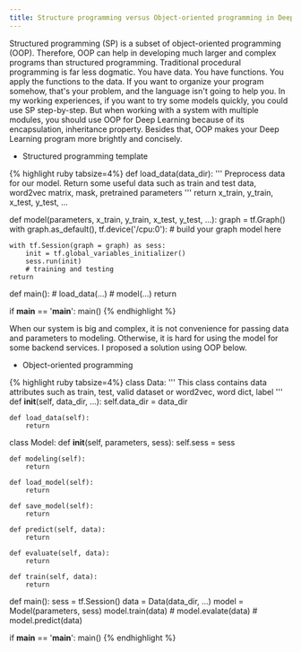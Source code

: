 ```yaml
---
title: Structure programming versus Object-oriented programming in Deep Learning
---
```


Structured programming (SP) is a subset of object-oriented programming (OOP).
Therefore, OOP can help in developing much larger and complex programs than structured programming.
Traditional procedural programming is far less dogmatic. You have data. You have functions. You apply the functions to the data.
If you want to organize your program somehow, that's your problem, and the language isn't going to help you.
In my working experiences, if you want to try some models quickly, you could use SP step-by-step.
But when working with a system with multiple modules, you should use OOP for Deep Learning because of its encapsulation, inheritance property.
Besides that, OOP makes your Deep Learning program more brightly and concisely.

* Structured programming template

{% highlight ruby tabsize=4%}
def load_data(data_dir):
    '''
    Preprocess data for our model.
    Return some useful data such as train and test data,
    word2vec matrix, mask, pretrained parameters
    '''
    return x_train, y_train, x_test, y_test, ...

def model(parameters, x_train, y_train, x_test, y_test, ...):
    graph = tf.Graph()
    with graph.as_default(), tf.device('/cpu:0'):
        # build your graph model here
    
    with tf.Session(graph = graph) as sess:
        init = tf.global_variables_initializer()
        sess.run(init)
        # training and testing
    return
        
def main():
    # load_data(...)
    # model(...)
    return
    
if __main__ == '__main__':
    main()
{% endhighlight %}

When our system is big and complex, it is not convenience for passing data and parameters to modeling.
Otherwise, it is hard for using the model for some backend services. I proposed a solution using OOP below.

* Object-oriented programming

{% highlight ruby tabsize=4%}
class Data:
    '''
    This class contains data attributes such as train, test, valid dataset
    or word2vec, word dict, label
    '''
    def __init__(self, data_dir, ...):
        self.data_dir = data_dir
        
    def load_data(self):
        return
        
class Model:
    def __init__(self, parameters, sess):
        self.sess = sess
        
    def modeling(self):
        return
		
    def load_model(self):
        return
		
    def save_model(self):
        return
		
    def predict(self, data):
        return
		
    def evaluate(self, data):
        return
		
    def train(self, data):
        return
		
def main():
    sess = tf.Session()
    data = Data(data_dir, ...)
    model = Model(parameters, sess)
    model.train(data)
    # model.evalate(data)
    # model.predict(data)
    
if __main__ == '__main__':
    main()
{% endhighlight %}